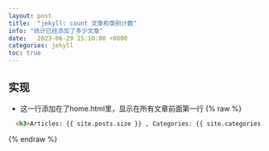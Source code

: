 ```yaml
---
layout: post
title:  "jekyll: count 文章和类别计数"
info: "统计已经添加了多少文章"
date:   2023-06-29 15:10:00 +0800
categories: jekyll
toc: true
---
```



## 实现


- 这一行添加在了home.html里，显示在所有文章前面第一行
{% raw %}
```html
  <h3>Articles: {{ site.posts.size }} , Categories: {{ site.categories | size }}</h3>
```
{% endraw %}